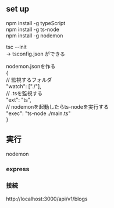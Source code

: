 ## set up

npm install -g typeScript  
npm install -g ts-node  
npm install -g nodemon  

tsc --init  
-> tsconfig.json ができる  

nodemon.jsonを作る  
{  
    // 監視するフォルダ  
    "watch": ["./"],  
    // .tsを監視する  
    "ext": "ts",  
    // nodemonを起動したらts-nodeを実行する  
    "exec": "ts-node ./main.ts"  
}  

## 実行

nodemon


### express

### 接続
http://localhost:3000/api/v1/blogs
